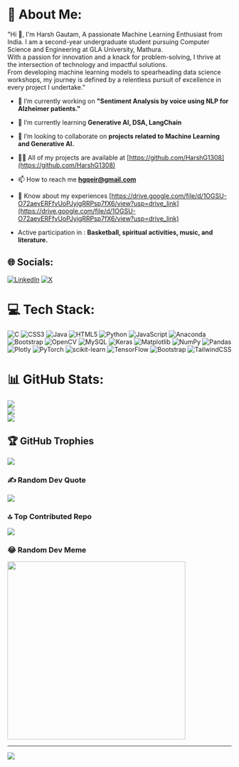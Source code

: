 # 💫 About Me:
"Hi 👋, I'm Harsh Gautam, A passionate Machine Learning Enthusiast from India. I am a second-year undergraduate student pursuing Computer Science and Engineering at GLA University, Mathura.<br> With a passion for innovation and a knack for problem-solving, I thrive at the intersection of  technology and impactful solutions. <br>From developing machine learning models to spearheading data science workshops, my journey is defined by a relentless pursuit of excellence in every project I undertake."

- 🔭 I’m currently working on **"Sentiment Analysis by voice using NLP for Alzheimer patients."**

- 🌱 I’m currently learning **Generative AI, DSA, LangChain**

- 👯 I’m looking to collaborate on **projects related to Machine Learning and Generative AI.**

- 👨‍💻 All of my projects are available at [https://github.com/HarshG1308](https://github.com/HarshG1308)

- 📫 How to reach me **hgqeir@gmail.com**

- 📄 Know about my experiences [https://drive.google.com/file/d/1OGSU-O72aevERFfvUoPJyigRRPsp7fX6/view?usp=drive_link](https://drive.google.com/file/d/1OGSU-O72aevERFfvUoPJyigRRPsp7fX6/view?usp=drive_link)

- Active participation in : **Basketball, spiritual activities, music, and literature.**

## 🌐 Socials:
[![LinkedIn](https://img.shields.io/badge/LinkedIn-%230077B5.svg?logo=linkedin&logoColor=white)](https://linkedin.com/in/https://www.linkedin.com/in/harsh-gautam-b73574252/) [![X](https://img.shields.io/badge/X-black.svg?logo=X&logoColor=white)](https://x.com/@HarshGautam1308) 

# 💻 Tech Stack:
![C](https://img.shields.io/badge/c-%2300599C.svg?style=for-the-badge&logo=c&logoColor=white) ![CSS3](https://img.shields.io/badge/css3-%231572B6.svg?style=for-the-badge&logo=css3&logoColor=white) ![Java](https://img.shields.io/badge/java-%23ED8B00.svg?style=for-the-badge&logo=openjdk&logoColor=white) ![HTML5](https://img.shields.io/badge/html5-%23E34F26.svg?style=for-the-badge&logo=html5&logoColor=white) ![Python](https://img.shields.io/badge/python-3670A0?style=for-the-badge&logo=python&logoColor=ffdd54) ![JavaScript](https://img.shields.io/badge/javascript-%23323330.svg?style=for-the-badge&logo=javascript&logoColor=%23F7DF1E) ![Anaconda](https://img.shields.io/badge/Anaconda-%2344A833.svg?style=for-the-badge&logo=anaconda&logoColor=white) ![Bootstrap](https://img.shields.io/badge/bootstrap-%238511FA.svg?style=for-the-badge&logo=bootstrap&logoColor=white) ![OpenCV](https://img.shields.io/badge/opencv-%23white.svg?style=for-the-badge&logo=opencv&logoColor=white) ![MySQL](https://img.shields.io/badge/mysql-%2300000f.svg?style=for-the-badge&logo=mysql&logoColor=white) ![Keras](https://img.shields.io/badge/Keras-%23D00000.svg?style=for-the-badge&logo=Keras&logoColor=white) ![Matplotlib](https://img.shields.io/badge/Matplotlib-%23ffffff.svg?style=for-the-badge&logo=Matplotlib&logoColor=black) ![NumPy](https://img.shields.io/badge/numpy-%23013243.svg?style=for-the-badge&logo=numpy&logoColor=white) ![Pandas](https://img.shields.io/badge/pandas-%23150458.svg?style=for-the-badge&logo=pandas&logoColor=white) ![Plotly](https://img.shields.io/badge/Plotly-%233F4F75.svg?style=for-the-badge&logo=plotly&logoColor=white) ![PyTorch](https://img.shields.io/badge/PyTorch-%23EE4C2C.svg?style=for-the-badge&logo=PyTorch&logoColor=white) ![scikit-learn](https://img.shields.io/badge/scikit--learn-%23F7931E.svg?style=for-the-badge&logo=scikit-learn&logoColor=white) ![TensorFlow](https://img.shields.io/badge/TensorFlow-%23FF6F00.svg?style=for-the-badge&logo=TensorFlow&logoColor=white) ![Bootstrap](https://img.shields.io/badge/bootstrap-%238511FA.svg?style=for-the-badge&logo=bootstrap&logoColor=white) ![TailwindCSS](https://img.shields.io/badge/tailwindcss-%2338B2AC.svg?style=for-the-badge&logo=tailwind-css&logoColor=white)
# 📊 GitHub Stats:
![](https://github-readme-stats.vercel.app/api?username=HarshG1308&theme=tokyonight&hide_border=false&include_all_commits=true&count_private=false)<br/>
![](https://github-readme-streak-stats.herokuapp.com/?user=HarshG1308&theme=tokyonight&hide_border=false)<br/>
![](https://github-readme-stats.vercel.app/api/top-langs/?username=HarshG1308&theme=tokyonight&hide_border=false&include_all_commits=true&count_private=false&layout=compact)

## 🏆 GitHub Trophies
![](https://github-profile-trophy.vercel.app/?username=HarshG1308&theme=darkhub&no-frame=false&no-bg=false&margin-w=4)

### ✍️ Random Dev Quote
![](https://quotes-github-readme.vercel.app/api?type=horizontal&theme=tokyonight)

### 🔝 Top Contributed Repo
![](https://github-contributor-stats.vercel.app/api?username=HarshG1308&limit=5&theme=tokyonight&combine_all_yearly_contributions=true)

### 😂 Random Dev Meme
<img src='https://randommeme-five.vercel.app/' style="height: 400px;"/>

---
[![](https://visitcount.itsvg.in/api?id=HarshG1308&icon=0&color=8)](https://visitcount.itsvg.in)

<!-- Proudly created with GPRM ( https://gprm.itsvg.in ) -->
